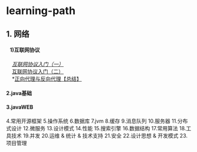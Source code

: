 ﻿# learning-path

## 1. 网络
#### &nbsp;&nbsp; 1)互联网协议
&nbsp;&nbsp;&nbsp;&nbsp;*[互联网协议入门（一）](http://www.ruanyifeng.com/blog/2012/05/internet_protocol_suite_part_i.html)<br>
&nbsp;&nbsp;&nbsp;&nbsp;*[互联网协议入门（二）](http://www.ruanyifeng.com/blog/2012/06/internet_protocol_suite_part_ii.html)<br>
&nbsp;&nbsp;&nbsp;&nbsp;*[正向代理与反向代理【总结】](https://www.cnblogs.com/Anker/p/6056540.html)<br>

#### 2.java基础
#### 3.javaWEB
4.常用开源框架
5.操作系统
6.数据库
7.jvm
8.缓存
9.消息队列
10.服务器
11.分布式设计
12.微服务
13.设计模式
14.性能
15.搜索引擎
16.数据结构
17.常用算法
18.工具技术
19.并发
20.运维 & 统计 & 技术支持
21.安全
22.设计思想 & 开发模式
23.项目管理
